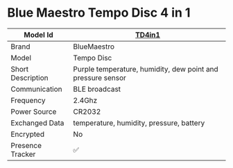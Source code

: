 # Blue Maestro Tempo Disc 4 in 1

|Model Id|[TD4in1](https://github.com/theengs/decoder/blob/development/src/devices/BM4IN1_json.h)|
|-|-|
|Brand|BlueMaestro|
|Model|Tempo Disc|
|Short Description|Purple temperature, humidity, dew point and pressure sensor|
|Communication|BLE broadcast|
|Frequency|2.4Ghz|
|Power Source|CR2032|
|Exchanged Data|temperature, humidity, pressure, battery|
|Encrypted|No|
|Presence Tracker|&#9989;|
